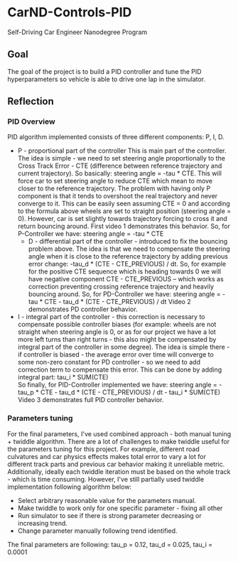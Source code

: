 # CarND-Controls-PID
Self-Driving Car Engineer Nanodegree Program

## Goal

The goal of the project is to build a PID controller and tune the PID hyperparameters so vehicle is able to drive one lap in the simulator.

## Reflection

### PID Overview

PID algorithm implemented consists of three different components: P, I, D.

* P - proportional part of the controller
  This is main part of the controller. The idea is simple -  we need to set steering angle proportionally to the Cross Track Error - CTE (difference between reference trajectory and current trajectory).  So basically: steering angle = -tau * CTE. This will force car to set steering angle to reduce CTE which mean to move closer to the reference trajectory.
  The problem with having only P component is that it tends to overshoot the real trajectory and never converge to it.  This can be easily seen assuming CTE = 0 and according to the formula above wheels are set to straight position (steering angle = 0). However, car is set slightly towards trajectory forcing to cross it and return bouncing around.  First video 1 demonstrates this behavior.
  So, for P-Controller we have:  steering angle = -tau * CTE
  * D - differential part of the controller - introduced to fix the bouncing problem above.  The idea is that we need to compensate the steering angle when it is close to the reference trajectory by adding previous error change:  -tau_d * (CTE - CTE_PREVIOUS) / dt. So, for example for the positive CTE sequence which is heading towards 0 we will have negative component CTE - CTE_PREVIOUS – which works as correction preventing crossing  reference trajectory  and heavily bouncing around.
So, for PD-Controller we have:  steering angle = -tau * CTE - tau_d * (CTE - CTE_PREVIOUS) / dt
 Video 2 demonstrates PD controller behavior.
* I - integral part of the controller - this correction is necessary to compensate possible controller biases (for example: wheels are not straight when steering angle is 0, or as for our project we have a lot more left turns than right turns - this also might be compensated by integral part of the controller in some degree). The idea is simple there - if controller is biased - the average error over time will converge to some non-zero constant for PD controller - so we need to add correction term to compensate this error.  This can be done by adding integral part:   tau_i * SUM(CTE)  
So finally, for PID-Controller implemented we have: steering angle = -tau_p * CTE - tau_d * (CTE - CTE_PREVIOUS) / dt - tau_i * SUM(CTE)
Video 3 demonstrates full PID controller behavior.

### Parameters tuning
For the final parameters, I've used combined approach - both manual tuning + twiddle algorithm. There are a lot of challenges to make twiddle useful for the parameters tuning for this project. For example, different road culvatures and car physics effects makes total error to vary a lot for different track parts and previous car behavior making it unreliable metric. Additionally, ideally each twiddle iteration must be based on the whole track - which is time consuming.  However, I've still partially used twiddle implementation following algorithm below:

* Select arbitrary reasonable value for the parameters manual.
* Make twiddle to work only for one specific parameter - fixing all other
* Run simulator to see if there is strong parameter decreasing or increasing trend.
* Change parameter manually following trend identified.

The final parameters are following: tau_p = 0.12, tau_d = 0.025,  tau_i = 0.0001


